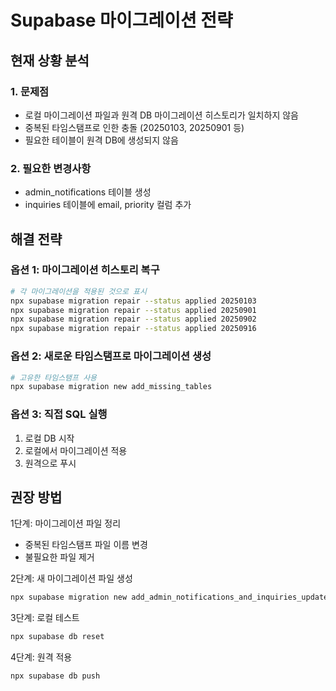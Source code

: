 # Supabase 마이그레이션 전략

## 현재 상황 분석

### 1. 문제점
- 로컬 마이그레이션 파일과 원격 DB 마이그레이션 히스토리가 일치하지 않음
- 중복된 타임스탬프로 인한 충돌 (20250103, 20250901 등)
- 필요한 테이블이 원격 DB에 생성되지 않음

### 2. 필요한 변경사항
- admin_notifications 테이블 생성
- inquiries 테이블에 email, priority 컬럼 추가

## 해결 전략

### 옵션 1: 마이그레이션 히스토리 복구
```bash
# 각 마이그레이션을 적용된 것으로 표시
npx supabase migration repair --status applied 20250103
npx supabase migration repair --status applied 20250901
npx supabase migration repair --status applied 20250902
npx supabase migration repair --status applied 20250916
```

### 옵션 2: 새로운 타임스탬프로 마이그레이션 생성
```bash
# 고유한 타임스탬프 사용
npx supabase migration new add_missing_tables
```

### 옵션 3: 직접 SQL 실행
1. 로컬 DB 시작
2. 로컬에서 마이그레이션 적용
3. 원격으로 푸시

## 권장 방법

1단계: 마이그레이션 파일 정리
- 중복된 타임스탬프 파일 이름 변경
- 불필요한 파일 제거

2단계: 새 마이그레이션 파일 생성
```bash
npx supabase migration new add_admin_notifications_and_inquiries_updates
```

3단계: 로컬 테스트
```bash
npx supabase db reset
```

4단계: 원격 적용
```bash
npx supabase db push
```